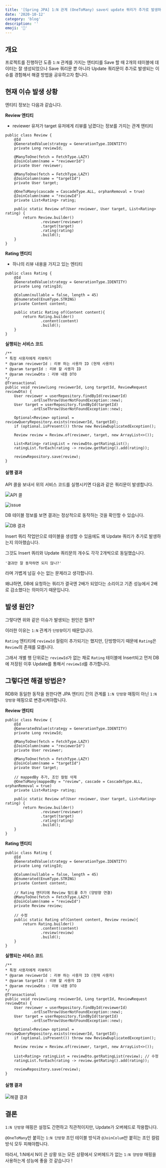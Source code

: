 ```yaml
---
title: '[Spring JPA] 1:N 관계 (OneToMany) save시 update 쿼리가 추가로 발생하는 이슈'
date: '2020-10-12'
category: 'blog'
description: ''
emoji: '💭'
---
```


## 개요

프로젝트를 진행하던 도중 `1:N` 관계를 가지는 엔티티를 Save 할 때 2개의 테이블에 데이터는 잘 생성되었으나 Save 쿼리문 뿐 아니라 Update 쿼리문이 추가로 발생되는 이슈를 경험해서 해결 방법을 공유하고자 합니다.

## 현재 이슈 발생 상황

엔티티 정보는 다음과 같습니다.

**Review 엔티티**

- reviewer 유저가 target 유저에게 리뷰를 남겼다는 정보를 가지는 관계 엔티티

```java:title=Java
public class Review {
    @Id
    @GeneratedValue(strategy = GenerationType.IDENTITY)
    private Long reviewId;

    @ManyToOne(fetch = FetchType.LAZY)
    @JoinColumn(name = "reviewerId")
    private User reviewer;

    @ManyToOne(fetch = FetchType.LAZY)
    @JoinColumn(name = "targetId")
    private User target;

    @OneToMany(cascade = CascadeType.ALL, orphanRemoval = true)
    @JoinColumn(name = "reviewId")
    private List<Rating> rating;

    public static Review of(User reviewer, User target, List<Rating> rating) {
        return Review.builder()
                .reviewer(reviewer)
                .target(target)
                .rating(rating)
                .build();
    }
}
```

**Rating 엔티티**

- 하나의 리뷰 내용을 가지고 있는 엔티티

```java:title=Java
public class Rating {
    @Id
    @GeneratedValue(strategy = GenerationType.IDENTITY)
    private Long ratingId;

    @Column(nullable = false, length = 45)
    @Enumerated(EnumType.STRING)
    private Content content;

    public static Rating of(Content content){
        return Rating.builder()
                .content(content)
                .build();
    }
}
```

**실행되는 서비스 코드**

```java:title=Java
/**
* 특정 사용자에게 리뷰하기
* @param reviewerId : 리뷰 하는 사용자 ID (현재 사용자)
* @param targetId : 리뷰 할 사용자 ID
* @param reviewDto : 리뷰 내용 DTO
*/
@Transactional
public void review(Long reviewerId, Long targetId, ReviewRequest reviewDto) {
    User reviewer = userRepository.findById(reviewerId)
            .orElseThrow(UserNotFoundException::new);
    User target = userRepository.findById(targetId)
            .orElseThrow(UserNotFoundException::new);

    Optional<Review> optional = reviewQueryRepository.exists(reviewerId, targetId);
    if (optional.isPresent()) throw new ReviewDuplicatedException();

    Review review = Review.of(reviewer, target, new ArrayList<>());

    List<Rating> ratingList = reviewDto.getRatingList();
    ratingList.forEach(rating -> review.getRating().add(rating));

    reviewRepository.save(review);
}
```

#### 실행 결과 

API 콜을 보내서 위의 서비스 코드를 실행시키면 다음과 같은 쿼리문이 발생합니다.

![API 콜](./images/api-call.png)

![issue](./images/issue.png)

DB 테이블 정보를 보면 결과는 정상적으로 동작하는 것을 확인할 수 있습니다.

![DB 결과](./images/result.png)

Insert 쿼리 작업만으로 테이블을 생성할 수 있음에도 왜 Update 쿼리가 추가로 발생하는지 의아했습니다.

그것도 Insert 쿼리와 Update 쿼리문의 개수도 각각 2개씩으로 동일했습니다.

`'결과만 잘 동작하면 되지 않나?'`

라며 가볍게 넘길 수는 없는 문제라고 생각합니다.

왜냐하면, DB에 요청하는 쿼리가 결국엔 2배가 되었다는 소리이고 기존 성능에서 2배로 감소했다는 의미이기 때문입니다.

## 발생 원인?

그렇다면 위와 같은 이슈가 발생되는 원인은 뭘까?

이러한 이유는 `1:N` 관계가 `단방향`이기 때문입니다.

`Rating` 엔티티에 `reviewId` 컬럼이 추가되기는 했지만, 단방향이기 때문에 `Rating`은 `Review`의 존재를 모릅니다.

그래서 개별 행 단위로는 `reviewId`가 없는 채로 `Rating` 테이블에 Insert되고 먼저 DB에 저장된 이후 Update를 통해서 `reviewId`를 추가합니다.

## 그렇다면 해결 방법은?

RDB와 동일한 동작을 원한다면 JPA 엔티티 간의 관계를 `1:N 단방향` 매핑이 아닌 `1:N 양방향` 매핑으로 변경시켜야합니다.

**Review 엔티티**

```java:title=Java
public class Review {
    @Id
    @GeneratedValue(strategy = GenerationType.IDENTITY)
    private Long reviewId;

    @ManyToOne(fetch = FetchType.LAZY)
    @JoinColumn(name = "reviewerId")
    private User reviewer;

    @ManyToOne(fetch = FetchType.LAZY)
    @JoinColumn(name = "targetId")
    private User target;

    // mappedBy 추가, 조인 컬럼 삭제
    @OneToMany(mappedBy = "review", cascade = CascadeType.ALL, orphanRemoval = true)
    private List<Rating> rating;

    public static Review of(User reviewer, User target, List<Rating> rating) {
        return Review.builder()
                .reviewer(reviewer)
                .target(target)
                .rating(rating)
                .build();
    }
}
```

**Rating 엔티티**

```java:title=Java
public class Rating {
    @Id
    @GeneratedValue(strategy = GenerationType.IDENTITY)
    private Long ratingId;

    @Column(nullable = false, length = 45)
    @Enumerated(EnumType.STRING)
    private Content content;

    // Rating 엔티티에 Review 필드를 추가 (양방향 연결)
    @ManyToOne(fetch = FetchType.LAZY)
    @JoinColumn(name = "reviewId")
    private Review review;

    // 수정
    public static Rating of(Content content, Review review){ 
        return Rating.builder()
                .content(content)
                .review(review)
                .build();
    }
}
```

**실행되는 서비스 코드**

```java:title=Java
/**
* 특정 사용자에게 리뷰하기
* @param reviewerId : 리뷰 하는 사용자 ID (현재 사용자)
* @param targetId : 리뷰 할 사용자 ID
* @param reviewDto : 리뷰 내용 DTO
*/
@Transactional
public void review(Long reviewerId, Long targetId, ReviewRequest reviewDto) {
    User reviewer = userRepository.findById(reviewerId)
            .orElseThrow(UserNotFoundException::new);
    User target = userRepository.findById(targetId)
            .orElseThrow(UserNotFoundException::new);

    Optional<Review> optional = reviewQueryRepository.exists(reviewerId, targetId);
    if (optional.isPresent()) throw new ReviewDuplicatedException();

    Review review = Review.of(reviewer, target, new ArrayList<>());

    List<Rating> ratingList = reviewDto.getRatingList(review); // 수정
    ratingList.forEach(rating -> review.getRating().add(rating));

    reviewRepository.save(review);
}
```

#### 실행 결과 

![해결 결과](./images/solution.png)


## 결론

`1:N 단방향` 매핑은 설정도 간편하고 직관적이지만, Update가 오버헤드로 작용합니다.

`@OneToMany`만 붙히는 `1:N 단방향` 조인 테이블 방식과 `@JoinColum`만 붙히는 조인 컬럼 방식 모두 피해야합니다.

따라서, 1:N에서 N이 큰 상황 또는 모든 상황에서 오버헤드가 없는 `1:N 양방향` 매핑을 사용하는게 성능에 좋을 것 같습니다 !